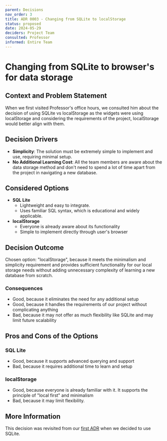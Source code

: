 ```yaml
---
parent: Decisions
nav_order: 3
title: ADR 0003 - Changing from SQLite to localStorage
status: proposed
date: 2024-05-29
deciders: Project Team
consulted: Professor
informed: Entire Team
---
```


# Changing from SQLite to browser's for data storage

## Context and Problem Statement

When we first visited Professor's office hours, we consulted him about the decision of using SQLite vs localStorage as the widgets were using localStorage and considering the requirements of the project, localStorage would better align with them. 

## Decision Drivers

- **Simplicity**: The solution must be extremely simple to implement and use, requiring minimal setup. 
- **No Additional Learning Cost**: All the team members are aware about the data storage method and don't need to spend a lot of time apart from the project in navigating a new database.

## Considered Options

- **SQL Lite**
  - Lightweight and easy to integrate.
  - Uses familiar SQL syntax, which is educational and widely applicable.
- **localStorage**
  - Everyone is already aware about its functionality
  - Simple to implement directly through user's browser

## Decision Outcome

Chosen option: "localStorage", because it meets the minimalism and simplicity requirement and provides sufficient functionality for our local storage needs without adding unnecessary complexity of learning a new database from scratch.

### Consequences

- Good, because it eliminates the need for any additional setup
- Good, because it handles the requirements of our project without complicating anything
- Bad, because it may not offer as much flexibility like SQLite and may limit future scalability 

## Pros and Cons of the Options

### SQL Lite

- Good, because it supports advanced querying and support
- Bad, because it requires additional time to learn and setup

### localStorage

- Good, because everyone is already familiar with it. It supports the principle of "local first" and minimalism
- Bad, because it may limit flexibility.

## More Information

This decision was revisited from our [first ADR](https://github.com/cse110-sp24-group30/cse110-sp24-group30/blob/admin/specs/adrs/051024-Database-Choice.md) when we decided to use SQLite.
